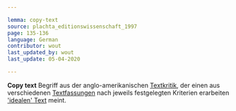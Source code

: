 ```yaml
---

lemma: copy-text
source: plachta_editionswissenschaft_1997
page: 135-136
language: German
contributor: wout
last_updated_by: wout
last_update: 05-04-2020

---
```


**Copy text** Begriff aus der anglo-amerikanischen [Textkritik](textualCriticism.html), der einen aus verschiedenen [Textfassungen](version.html) nach jeweils festgelegten Kriterien erarbeiten ['idealen' Text](textIdeal) meint.
